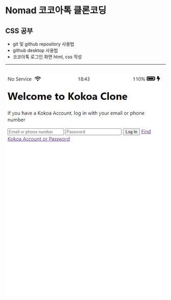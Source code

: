 Nomad 코코아톡 클론코딩
==============
## CSS 공부

* git 및 github repository 사용법
* github desktop 사용법
* 코코아톡 로그인 화면 html, css 작성

-----------------

![200731](https://github.com/HyeongJun94/cs_study/blob/master/daily/deukyeon/img/200731.PNG)
----------------
